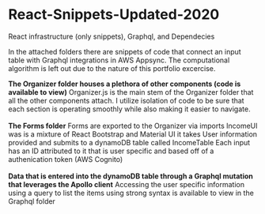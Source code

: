 # React-Snippets-Updated-2020
React infrastructure (only snippets), Graphql, and Dependecies

In the attached folders there are snippets of code that connect an input table with Graphql integrations in AWS Appsync. The computational algorithm is left out due to the nature of this portfolio excercise. 

<b>The Organizer folder houses a plethora of other components (code is available to view)</b>
   Organizer.js is the main stem of the Organizer folder that all the other components attach. I utilize isolation of code to be 
    sure that each section is operating smoothly while also making it easier to navigate.<br/><br/>
<b>The Forms folder</b>
   Forms are exported to the Organizer via imports
   IncomeUI was is a mixture of React Bootstrap and Material UI it takes User information provided and submits to a dynamoDB table 
     called IncomeTable
   Each input has an ID attributed to it that is user specific and based off of a authenication token (AWS Cognito)<br/><br/>
<b>Data that is entered into the dynamoDB table through a Graphql mutation that leverages the Apollo client</b>
   Accessing the user specific information using a query to list the items using strong syntax is available to view in the Graphql
        folder
    
